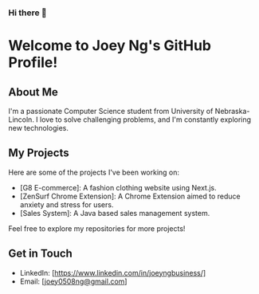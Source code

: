 ### Hi there 👋

<!--
**joeyngg/joeyngg** is a ✨ _special_ ✨ repository because its `README.md` (this file) appears on your GitHub profile.

Here are some ideas to get you started:

- 🔭 I’m currently working on ...
- 🌱 I’m currently learning ...
- 👯 I’m looking to collaborate on ...
- 🤔 I’m looking for help with ...
- 💬 Ask me about ...
- 📫 How to reach me: ...
- 😄 Pronouns: ...
- ⚡ Fun fact: ...
-->

# Welcome to Joey Ng's GitHub Profile!

## About Me
I'm a passionate Computer Science student from University of Nebraska-Lincoln. I love to solve challenging problems, and I'm constantly exploring new technologies.

## My Projects
Here are some of the projects I've been working on:

- [G8 E-commerce]: A fashion clothing website using Next.js.
- [ZenSurf Chrome Extension]: A Chrome Extension aimed to reduce anxiety and stress for users.
- [Sales System]: A Java based sales management system.

Feel free to explore my repositories for more projects!

## Get in Touch
- LinkedIn: [https://www.linkedin.com/in/joeyngbusiness/]
- Email: [joey0508ng@gmail.com]

